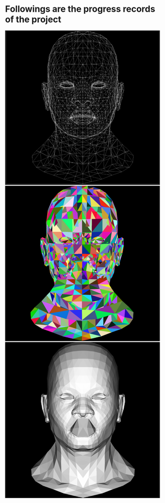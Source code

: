 # Followings are the progress records of the project

![image](result/line.png)
![image](result/triangles.png)
![image](result/with_light.png)
